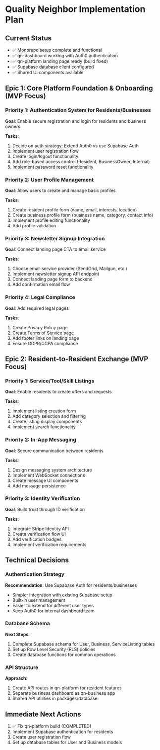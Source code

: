 # Quality Neighbor Implementation Plan

## Current Status
- ✅ Monorepo setup complete and functional
- ✅ qn-dashboard working with Auth0 authentication
- ✅ qn-platform landing page ready (build fixed)
- ✅ Supabase database client configured
- ✅ Shared UI components available

## Epic 1: Core Platform Foundation & Onboarding (MVP Focus)

### Priority 1: Authentication System for Residents/Businesses
**Goal**: Enable secure registration and login for residents and business owners

**Tasks**:
1. Decide on auth strategy: Extend Auth0 vs use Supabase Auth
2. Implement user registration flow
3. Create login/logout functionality
4. Add role-based access control (Resident, BusinessOwner, Internal)
5. Implement password reset functionality

### Priority 2: User Profile Management
**Goal**: Allow users to create and manage basic profiles

**Tasks**:
1. Create resident profile form (name, email, interests, location)
2. Create business profile form (business name, category, contact info)
3. Implement profile editing functionality
4. Add profile validation

### Priority 3: Newsletter Signup Integration
**Goal**: Connect landing page CTA to email service

**Tasks**:
1. Choose email service provider (SendGrid, Mailgun, etc.)
2. Implement newsletter signup API endpoint
3. Connect landing page form to backend
4. Add confirmation email flow

### Priority 4: Legal Compliance
**Goal**: Add required legal pages

**Tasks**:
1. Create Privacy Policy page
2. Create Terms of Service page
3. Add footer links on landing page
4. Ensure GDPR/CCPA compliance

## Epic 2: Resident-to-Resident Exchange (MVP Focus)

### Priority 1: Service/Tool/Skill Listings
**Goal**: Enable residents to create offers and requests

**Tasks**:
1. Implement listing creation form
2. Add category selection and filtering
3. Create listing display components
4. Implement search functionality

### Priority 2: In-App Messaging
**Goal**: Secure communication between residents

**Tasks**:
1. Design messaging system architecture
2. Implement WebSocket connections
3. Create message UI components
4. Add message persistence

### Priority 3: Identity Verification
**Goal**: Build trust through ID verification

**Tasks**:
1. Integrate Stripe Identity API
2. Create verification flow UI
3. Add verification badges
4. Implement verification requirements

## Technical Decisions

### Authentication Strategy
**Recommendation**: Use Supabase Auth for residents/businesses
- Simpler integration with existing Supabase setup
- Built-in user management
- Easier to extend for different user types
- Keep Auth0 for internal dashboard team

### Database Schema
**Next Steps**: 
1. Complete Supabase schema for User, Business, ServiceListing tables
2. Set up Row Level Security (RLS) policies
3. Create database functions for common operations

### API Structure
**Approach**: 
1. Create API routes in qn-platform for resident features
2. Separate business dashboard as qn-business app
3. Shared API utilities in packages/database

## Immediate Next Actions
1. ✅ Fix qn-platform build (COMPLETED)
2. Implement Supabase authentication for residents
3. Create user registration flow
4. Set up database tables for User and Business models